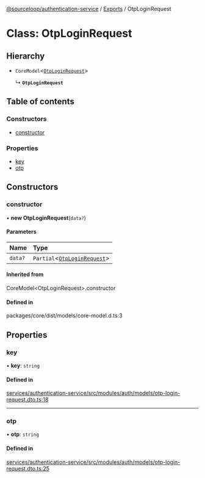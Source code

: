 [@sourceloop/authentication-service](../README.md) / [Exports](../modules.md) / OtpLoginRequest

# Class: OtpLoginRequest

## Hierarchy

- `CoreModel`<[`OtpLoginRequest`](OtpLoginRequest.md)\>

  ↳ **`OtpLoginRequest`**

## Table of contents

### Constructors

- [constructor](OtpLoginRequest.md#constructor)

### Properties

- [key](OtpLoginRequest.md#key)
- [otp](OtpLoginRequest.md#otp)

## Constructors

### constructor

• **new OtpLoginRequest**(`data?`)

#### Parameters

| Name | Type |
| :------ | :------ |
| `data?` | `Partial`<[`OtpLoginRequest`](OtpLoginRequest.md)\> |

#### Inherited from

CoreModel<OtpLoginRequest\>.constructor

#### Defined in

packages/core/dist/models/core-model.d.ts:3

## Properties

### key

• **key**: `string`

#### Defined in

[services/authentication-service/src/modules/auth/models/otp-login-request.dto.ts:18](https://github.com/sourcefuse/loopback4-microservice-catalog/blob/93a7f917/services/authentication-service/src/modules/auth/models/otp-login-request.dto.ts#L18)

___

### otp

• **otp**: `string`

#### Defined in

[services/authentication-service/src/modules/auth/models/otp-login-request.dto.ts:25](https://github.com/sourcefuse/loopback4-microservice-catalog/blob/93a7f917/services/authentication-service/src/modules/auth/models/otp-login-request.dto.ts#L25)
